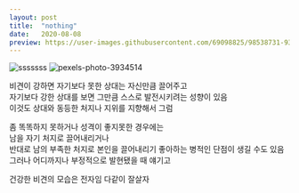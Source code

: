 ```yaml
---
layout: post
title:  "nothing"
date:   2020-08-08
preview: https://user-images.githubusercontent.com/69098825/98538731-93033380-22ce-11eb-8519-6ffcf5acbdd2.jpg
---
```


![sssssss](https://user-images.githubusercontent.com/69098825/98538731-93033380-22ce-11eb-8519-6ffcf5acbdd2.jpg)
![pexels-photo-3934514](https://user-images.githubusercontent.com/69098825/109617450-c0c00100-7b79-11eb-9add-0ef996c3479e.jpeg)

  

비견이 강하면 자기보다 못한 상대는 자신만큼 끌어주고  
자기보다 강한 상대를 보면 그만큼 스스로 발전시키려는 성향이 있음  
이것도 상대와 동등한 처지나 지위를 지향해서 그럼  
  
좀 똑똑하지 못하거나 성격이 좋지못한 경우에는  
남을 자기 처지로 끌어내리거나  
반대로 남의 부족한 처지로 본인을 끌어내리기 좋아하는 병적인 단점이 생길 수도 있음 그러나 어디까지나 부정적으로 발현됐을 때 얘기고  
  
건강한 비견의 모습은 전자임 다같이 잘살자  
  
